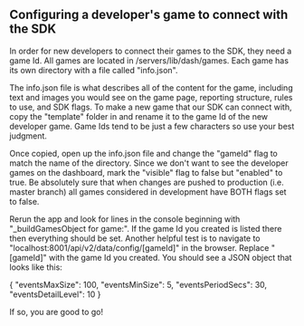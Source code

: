 ## Configuring a developer's game to connect with the SDK

In order for new developers to connect their games to the SDK, they need a game Id. All games are located in /servers/lib/dash/games. Each game has its own directory with a file called "info.json".

The info.json file is what describes all of the content for the game, including text and images you would see on the game page, reporting structure, rules to use, and SDK flags. To make a new game that our SDK can connect with, copy the "template" folder in and rename it to the game Id of the new developer game. Game Ids tend to be just a few characters so use your best judgment.

Once copied, open up the info.json file and change the "gameId" flag to match the name of the directory. Since we don't want to see the developer games on the dashboard, mark the "visible" flag to false but "enabled" to true. Be absolutely sure that when changes are pushed to production (i.e. master branch) all games considered in development have BOTH flags set to false.

Rerun the app and look for lines in the console beginning with "_buildGamesObject for game:". If the game Id you created is listed there then everything should be set. Another helpful test is to navigate to "localhost:8001/api/v2/data/config/[gameId]" in the browser. Replace "[gameId]" with the game Id you created. You should see a JSON object that looks like this:

{
 "eventsMaxSize": 100,
 "eventsMinSize": 5,
 "eventsPeriodSecs": 30,
 "eventsDetailLevel": 10
}

If so, you are good to go!